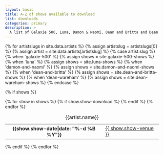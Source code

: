 ```yaml
---
layout: basic
title: A-Z of shows available to download
list: downloads
categories: primary
description: >
  A list of Galaxie 500, Luna, Damon & Naomi, Dean and Britta and Dean Wareham shows that are available to download.
---
```



{% for artistslugs in site.data.artists %}
	{% assign artistslug = artistslugs[0] %}
	{% assign artist = site.data.artists[artistslug] %}
	{% case artist.slug %}
	{% when 'galaxie-500' %}
		{% assign shows = site.galaxie-500-shows %}
	{% when 'luna' %}
		{% assign shows = site.luna-shows %}
	{% when 'damon-and-naomi' %}
		{% assign shows = site.damon-and-naomi-shows %}
	{% when 'dean-and-britta' %}
		{% assign shows = site.dean-and-britta-shows %}
	{% when 'dean-wareham' %}
		{% assign shows = site.dean-wareham-shows %}
	{% endcase %}
	
{% if shows %}
<table class="table table-striped">
<caption>{{artist.name}}</caption>
{% for show in shows %}
    {% if show.show-download %}
        <tr>
        <th class="col-md-4">{{show.show-date|date: "%-d %B %Y"}}</th>
        <td class="col-md-8"><a href="{{ show.url | prepend: site.baseurl}}">{{ show.show-venue }}</a></td>
        </tr>
    {% endif %}
{% endfor %}
</table>
{% endif %}
{% endfor %}
